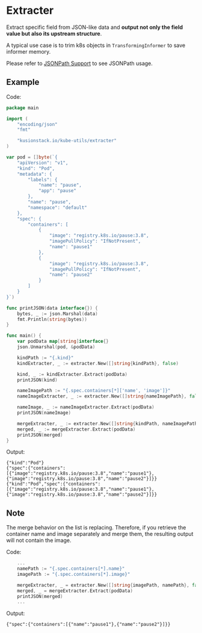 # Extracter

Extract specific field from JSON-like data and **output not only the field value but also its upstream structure**.

A typical use case is to trim k8s objects in `TransformingInformer` to save informer memory.

Please refer to [JSONPath Support](https://kubernetes.io/docs/reference/kubectl/jsonpath/) to see JSONPath usage.

## Example

Code:

```go
package main

import (
	"encoding/json"
	"fmt"

	"kusionstack.io/kube-utils/extracter"
)

var pod = []byte(`{
    "apiVersion": "v1",
    "kind": "Pod",
    "metadata": {
        "labels": {
            "name": "pause",
            "app": "pause"
        },
        "name": "pause",
        "namespace": "default"
    },
    "spec": {
        "containers": [
            {
                "image": "registry.k8s.io/pause:3.8",
                "imagePullPolicy": "IfNotPresent",
                "name": "pause1"
            },
            {
                "image": "registry.k8s.io/pause:3.8",
                "imagePullPolicy": "IfNotPresent",
                "name": "pause2"
            }
        ]
    }
}`)

func printJSON(data interface{}) {
	bytes, _ := json.Marshal(data)
	fmt.Println(string(bytes))
}

func main() {
	var podData map[string]interface{}
	json.Unmarshal(pod, &podData)

	kindPath := "{.kind}"
	kindExtracter, _ := extracter.New([]string{kindPath}, false)

	kind, _ := kindExtracter.Extract(podData)
	printJSON(kind)

	nameImagePath := "{.spec.containers[*]['name', 'image']}"
	nameImageExtracter, _ := extracter.New([]string{nameImagePath}, false)

	nameImage, _ := nameImageExtracter.Extract(podData)
	printJSON(nameImage)

	mergeExtracter, _ := extracter.New([]string{kindPath, nameImagePath}, false)
	merged, _ := mergeExtracter.Extract(podData)
	printJSON(merged)
}
```

Output:

```plain
{"kind":"Pod"}
{"spec":{"containers":[{"image":"registry.k8s.io/pause:3.8","name":"pause1"},{"image":"registry.k8s.io/pause:3.8","name":"pause2"}]}}
{"kind":"Pod","spec":{"containers":[{"image":"registry.k8s.io/pause:3.8","name":"pause1"},{"image":"registry.k8s.io/pause:3.8","name":"pause2"}]}}
```

## Note

The merge behavior on the list is replacing. Therefore, if you retrieve the container name and image separately and merge them, the resulting output will not contain the image.

Code:

```go
    ...
	namePath := "{.spec.containers[*].name}"
	imagePath := "{.spec.containers[*].image}"

	mergeExtracter, _ = extracter.New([]string{imagePath, namePath}, false)
	merged, _ = mergeExtracter.Extract(podData)
	printJSON(merged)
    ...
```

Output:

```plain
{"spec":{"containers":[{"name":"pause1"},{"name":"pause2"}]}}
```
